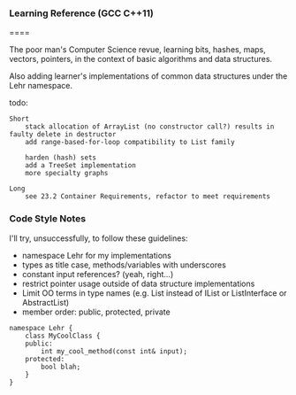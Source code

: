 ### Learning Reference (GCC C++11)

====

The poor man's Computer Science revue, learning bits, hashes, maps, vectors, pointers, in the context of basic algorithms and data structures.

Also adding learner's implementations of common data structures under the Lehr namespace.


todo:

    Short
        stack allocation of ArrayList (no constructor call?) results in faulty delete in destructor
        add range-based-for-loop compatibility to List family

        harden (hash) sets
        add a TreeSet implementation
        more specialty graphs

    Long
        see 23.2 Container Requirements, refactor to meet requirements


### Code Style Notes

I'll try, unsuccessfully, to follow these guidelines:
- namespace Lehr for my implementations
- types as title case, methods/variables with underscores
- constant input references? (yeah, right...)
- restrict pointer usage outside of data structure implementations
- Limit OO terms in type names (e.g. List instead of IList or ListInterface or AbstractList)
- member order: public, protected, private

````
namespace Lehr {
    class MyCoolClass {
    public:
        int my_cool_method(const int& input);
    protected:
        bool blah;
    }
}
````
